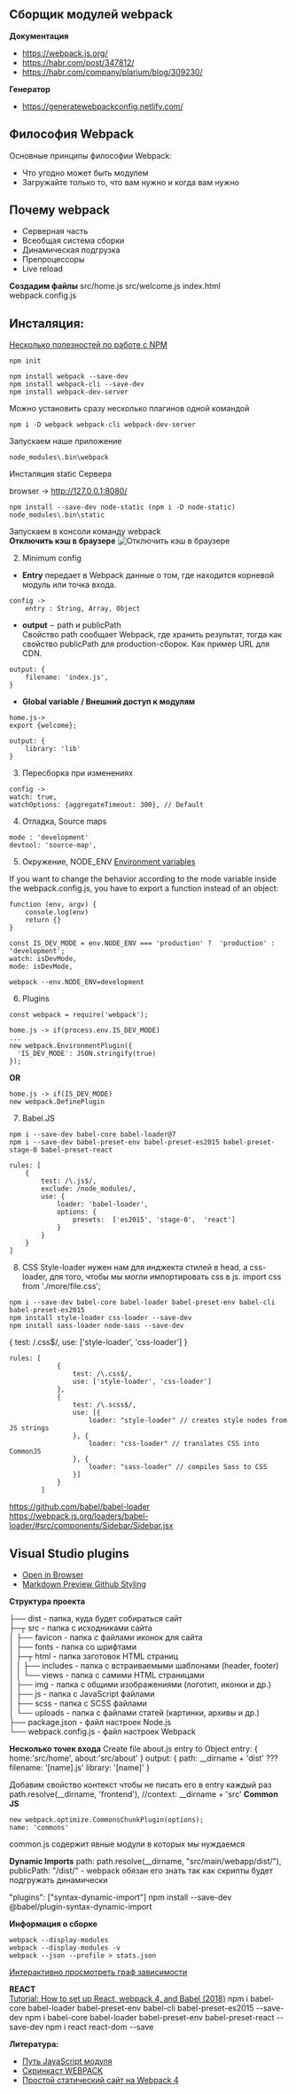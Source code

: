 ## Сборщик модулей webpack ##

**Документация**
 - https://webpack.js.org/
 - https://habr.com/post/347812/
 - https://habr.com/company/plarium/blog/309230/

**Генератор**
- https://generatewebpackconfig.netlify.com/

## Философия Webpack ##
Основные принципы философии Webpack:  
- Что угодно может быть модулем
- Загружайте только то, что вам нужно и когда вам нужно

## Почему webpack ##
- Серверная часть
- Всеобщая система сборки
- Динамическая подгрузка
- Препроцессоры
- Live reload

**Создадим файлы**
    src/home.js
    src/welcome.js
    index.html
    webpack.config.js

**Инсталяция:**
---

[Несколько полезностей по работе с NPM](https://habr.com/post/206678/)
```
npm init

npm install webpack --save-dev  
npm install webpack-cli --save-dev
npm install webpack-dev-server
```
Можно установить сразу несколько плагинов одной командой
```
npm i -D webpack webpack-cli webpack-dev-server
```
Запускаем наше приложение 
```
node_modules\.bin\webpack
```
Инсталяция static Сервера  

browser -> http://127.0.0.1:8080/
```
npm install --save-dev node-static (npm i -D node-static)
node_modules\.bin\static
```

Запускаем в консоли команду webpack  
**Отключить кэш в браузере**
![Отключить кэш в браузере](https://i.stack.imgur.com/mIy1W.jpg "Отключить кэш в браузере")
    

2. Minimum config  
- **Entry** передает в Webpack данные о том, где находится корневой модуль или точка входа. 
```
config -> 
    entry : String, Array, Object
```
- **output**  –  path и publicPath  
Свойство path сообщает Webpack, где хранить результат, тогда как свойство publicPath для production-сборок. Как пример URL для CDN.
```
output: {
    filename: 'index.js',
}
```
- **Global variable / Внешний доступ к модулям**

```
home.js-> 
export {welcome};

output: {
    library: 'lib'
}
```


3. Пересборка при изменениях  
```
config -> 
watch: true,
watchOptions: {aggregateTimeout: 300}, // Default
```

4. Отладка, Source maps  
```
mode : 'development'
devtool: 'source-map',
```

5. Окружение, NODE_ENV 
[Environment variables](//webpack.js.org/guides/environment-variables/)  

If you want to change the behavior according to the mode variable inside the webpack.config.js, you have to export a function instead of an object:
```
function (env, argv) {
    console.log(env)
	return {}
}
```
```
const IS_DEV_MODE = env.NODE_ENV === 'production' ?  'production' : 'development';
watch: isDevMode,
mode: isDevMode,
```
```  
webpack --env.NODE_ENV=development
```
6. Plugins   
```
const webpack = require('webpack');
```
```
home.js -> if(process.env.IS_DEV_MODE)
...
new webpack.EnvironmentPlugin({
  'IS_DEV_MODE': JSON.stringify(true)
});
```
**OR**
```
home.js -> if(IS_DEV_MODE)
new webpack.DefinePlugin
```


7. Babel.JS 

```
npm i --save-dev babel-core babel-loader@7
npm i --save-dev babel-preset-env babel-preset-es2015 babel-preset-stage-0 babel-preset-react

rules: [
    {
        test: /\.js$/,
        exclude: /node_modules/,
        use: {
            loader: 'babel-loader',
            options: {
                presets:  ['es2015', 'stage-0',  'react']
            }
        }
    }
]
```
8. CSS
Style-loader нужен нам для инджекта стилей в head, 
а css-loader, для того, чтобы мы могли импортировать css в js.
import css from './more/file.css';

```
npm i --save-dev babel-core babel-loader babel-preset-env babel-cli babel-preset-es2015 
npm install style-loader css-loader --save-dev
npm install sass-loader node-sass --save-dev
```
{
    test: /\.css$/,
    use: ['style-loader', 'css-loader']
}
```
rules: [
            {
                test: /\.css$/,
                use: ['style-loader', 'css-loader']
            },
            {
                test: /\.scss$/,
                use: [{
                    loader: "style-loader" // creates style nodes from JS strings
                }, {
                    loader: "css-loader" // translates CSS into CommonJS
                }, {
                    loader: "sass-loader" // compiles Sass to CSS
                }]
            }
        ]
```   
https://github.com/babel/babel-loader
https://webpack.js.org/loaders/babel-loader/#src/components/Sidebar/Sidebar.jsx



**Visual Studio plugins**
---
- [Open in Browser](https://marketplace.visualstudio.com/items?itemName=techer.open-in-browser)
- [Markdown Preview Github Styling](https://marketplace.visualstudio.com/items?itemName=bierner.markdown-preview-github-styles)

**Структура проекта**  

├── dist                 - папка, куда будет собираться сайт  
├─┬ src                  - папка с исходниками сайта  
│ ├── favicon            - папка с файлами иконок для сайта  
│ ├── fonts              - папка со шрифтами  
│ ├─┬ html               - папка заготовок HTML страниц  
│ │ ├── includes         - папка с встраиваемыми шаблонами (header, footer)  
│ │ └── views            - папка с самими HTML страницами  
│ ├── img                - папка с общими изображениями (логотип, иконки и др.)  
│ ├── js                 - папка с JavaScript файлами  
│ ├── scss               - папка с SСSS файлами  
│ └── uploads            - папка с файлами статей (картинки, архивы и др.)  
├── package.json         - файл настроек Node.js  
└── webpack.config.js    - файл настроек Webpack  

**Несколько точек входа**
    Create file about.js
    entry to Object
    entry: {
        home:'src/home',
        about:'src/about'
    }
    output: {
        path: __dirname + 'dist' ???
        filename: '[name].js'
        library: '[name]'
    }

Добавим свойство контекст чтобы не писать его в entry каждый раз
path.resolve(__dirname, 'frontend'),
//context: __dirname + 'src'
**Common JS**
```
new webpack.optimize.CommonsChunkPlugin(options);
name: 'commons'
```
common.js содержит явные модули в которых мы нуждаемся

**Dynamic Imports**
path: path.resolve(__dirname, "src/main/webapp/dist/"),
publicPath: "/dist/" - webpack обязан его знать так как скрипты будет подгружать динамически

"plugins": ["syntax-dynamic-import"]
npm install --save-dev @babel/plugin-syntax-dynamic-import

**Информация о сборке**
```
webpack --display-modules 
webpack --display-modules -v
webpack --json --profile > stats.json
```
[Интерактивно просмотреть граф зависимости](http://webpack.github.io/analyse/)

**REACT**  
[Tutorial: How to set up React, webpack 4, and Babel (2018)](https://www.valentinog.com/blog/react-webpack-babel/)
npm i babel-core babel-loader babel-preset-env babel-cli babel-preset-es2015 --save-dev
npm i babel-core babel-loader babel-preset-env babel-preset-react --save-dev
npm i react react-dom --save




**Литература:**
- [Путь JavaScript модуля](https://habrahabr.ru/post/181536/)
- [Скринкаст WEBPACK](http://learn.javascript.ru/screencast/webpack)
- [Простой статический сайт на Webpack 4](https://habr.com/post/350886/)